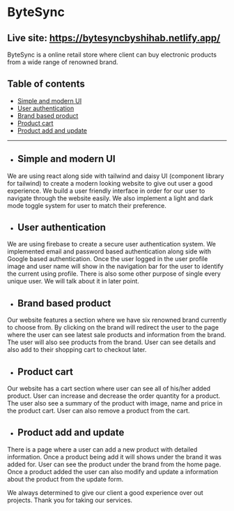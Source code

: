# ByteSync
Live site: https://bytesyncbyshihab.netlify.app/
---
ByteSync is a online retail store where client can buy electronic products from a wide range of renowned brand.

## Table of contents
- [Simple and modern UI](#simple-and-modern-ui)
- [User authentication](#user-authentication)
- [Brand based product](#brand-based-product)
- [Product cart](#product-cart)
- [Product add and update](#product-add-and-update)

---


- ## Simple and modern UI
We are using react along side with tailwind and daisy UI (component library for tailwind) to create a modern looking website to give out user a good experience.
We build a user friendly interface in order for our user to navigate through the website easily. We also implement a light and dark mode toggle system for user to match their preference.

- ## User authentication
We are using firebase to create a secure user authentication system. We implemented email and password based authentication along side with Google based authentication. Once the user logged in the user profile image and user name will show in the navigation bar for the user to identify the current using profile. There is also some other purpose of single every unique user. We will talk about it in later point.

- ## Brand based product
Our website features a section where we have six renowned brand currently to choose from. By clicking on the brand will redirect the user to the page where the user can see latest sale products and information from the brand. The user will also see products from the brand. User can see details and also add to their shopping cart to checkout later.

- ## Product cart
Our website has a cart section where user can see all of his/her added product. User can increase and decrease the order quantity for a product. The user also see a summary of the product with image, name and price in the product cart. User can also remove  a product from the cart.

- ## Product add and update
There is a page where a user can add a new product with detailed information. Once a product being add it will shows under the brand it was added for. User can see the product under the brand from the home page.
Once a product added the user can also modify and update a information about the product from the update form.


We always determined to give our client a good experience over out projects. Thank you for taking our services.

